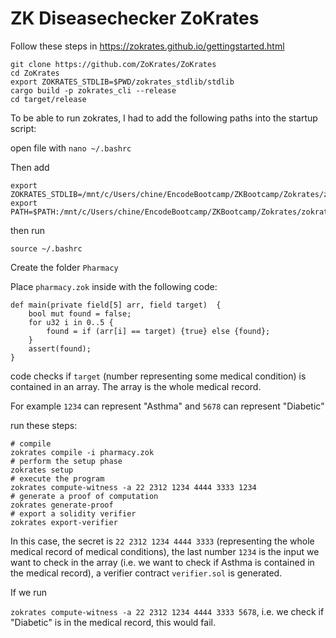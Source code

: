 # ZK Diseasechecker ZoKrates

Follow these steps in https://zokrates.github.io/gettingstarted.html

```
git clone https://github.com/ZoKrates/ZoKrates
cd ZoKrates
export ZOKRATES_STDLIB=$PWD/zokrates_stdlib/stdlib
cargo build -p zokrates_cli --release
cd target/release
```

To be able to run zokrates, I had to add the following paths into the startup script:

open file with `nano ~/.bashrc`

Then add 

```
export ZOKRATES_STDLIB=/mnt/c/Users/chine/EncodeBootcamp/ZKBootcamp/Zokrates/zokrates/zokrates_stdlib/stdlib
export PATH=$PATH:/mnt/c/Users/chine/EncodeBootcamp/ZKBootcamp/Zokrates/zokrates/target/release
```

then run 

`source ~/.bashrc`

Create the folder `Pharmacy`

Place `pharmacy.zok` inside with the following code:

```
def main(private field[5] arr, field target)  {
    bool mut found = false;
    for u32 i in 0..5 {
        found = if (arr[i] == target) {true} else {found};
    }
    assert(found);
}

```

code checks if `target` (number representing some medical condition) is contained in an array. The array is the whole medical record.

For example `1234` can represent "Asthma" and `5678` can represent "Diabetic"

run these steps:

```
# compile
zokrates compile -i pharmacy.zok
# perform the setup phase
zokrates setup
# execute the program
zokrates compute-witness -a 22 2312 1234 4444 3333 1234
# generate a proof of computation
zokrates generate-proof
# export a solidity verifier
zokrates export-verifier
```

In this case, the secret is `22 2312 1234 4444 3333` (representing the whole medical record of medical conditions), the last number `1234` is the input we want to check in the array (i.e. we want to check if Asthma is contained in the medical record), a verifier contract `verifier.sol` is generated.

If we run

`zokrates compute-witness -a 22 2312 1234 4444 3333 5678`, i.e. we check if "Diabetic" is in the medical record, this would fail.

